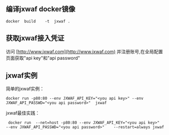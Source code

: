 ## 编译jxwaf docker镜像

```docker  build    -t  jxwaf . ``` 

## 获取jxwaf接入凭证

访问 [http://www.jxwaf.com](http://www.jxwaf.com) 并注册账号,在全局配置页面获取"api key"和"api password"

## jxwaf实例
简单的jxwaf实例：
```
docker run -p80:80 --env JXWAF_API_KEY="<you api key>" --env JXWAF_API_PASSWD="<you api password>"  jxwaf
```
jxwaf最佳实践：
```
 docker run  --net=host -p80:80 --env JXWAF_API_KEY="<you api key>"   --env JXWAF_API_PASSWD="<you api password>"    --restart=always jxwaf 
```